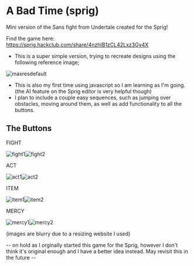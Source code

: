 # A Bad Time (sprig)
 Mini version of the Sans fight from Undertale created for the Sprig!

 Find the game here: https://sprig.hackclub.com/share/4nzhIB1zCL42Lxz3Gy4X

 - This is a super simple version, trying to recreate designs using the following reference image;

![maxresdefault](https://github.com/user-attachments/assets/ec769964-b42a-47a8-b98c-88f339180152)

- This is also my first time using javascript so I am learning as I'm going. (the AI feature on the Sprig editor is very helpful though)
- I plan to include a couple easy sequences, such as jumping over obstacles, moving around them, as well as add functionality to all the buttons.

## The Buttons

FIGHT

![fight1](https://github.com/user-attachments/assets/e2d16caa-5f41-4f99-b1e3-c52e9d15579d)![fight2](https://github.com/user-attachments/assets/4f721e3f-55f8-4d56-b979-babdd1faf0a3)



ACT

![act1](https://github.com/user-attachments/assets/c146ba1f-7c71-4218-a551-59ed0bc921c4)![act2](https://github.com/user-attachments/assets/283ed17c-22e9-4174-a6a3-14a0ecef93ce)



ITEM

![item1](https://github.com/user-attachments/assets/ae6ada90-d598-46e7-b625-d1b17aa59b0f)![item2](https://github.com/user-attachments/assets/e1797161-a7fd-486c-a65c-5716a46fb52b)



MERCY

![mercy1](https://github.com/user-attachments/assets/adccff0e-ccf9-4a9d-8fb4-5f0974b69737)![mercy2](https://github.com/user-attachments/assets/08c60dcd-5859-4398-9d6f-4914e86f0bb9)


(images are blurry due to a resizing website I used)

-- on hold as I orginally started this game for the Sprig, however I don't think it's original enough and I have a better idea instead. May revisit this in the future --








